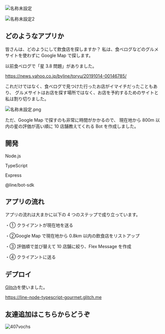 ![名称未設定](https://user-images.githubusercontent.com/70458379/123104385-dc754d00-d471-11eb-8baa-7abdfd400caf.png)

![名称未設定2](https://user-images.githubusercontent.com/70458379/123104553-03cc1a00-d472-11eb-805b-5b52085a428a.png)

## どのようなアプリか

皆さんは、どのようにして飲食店を探しますか？
私は、食べログなどのグルメサイトを使わずに Google Map で探します。

以前食べログで「星 3.8 問題」がありました。

https://news.yahoo.co.jp/byline/toryu/20191014-00146785/

これだけではなく、食べログで見つけた行ったお店がイマイチだったこともあり、
グルメサイトはお店を探す場所ではなく、お店を予約するためのサイトと私は割り切りました。

![名称未設定.png](https://3.bp.blogspot.com/-_3YooYTSkOA/Wp94Nv4zduI/AAAAAAABKrs/yUlpPZcjcgwAmWqfyEiAPyRKQJaRMX3GQCLcBGAs/s180-c/mazui1_boy.png)

ただ、Google Map で探すのも非常に時間がかかるので、
現在地から 800m 以内の星の評価が高い順に 10 店舗教えてくれる Bot を作成しました。

## 開発

Node.js

TypeScript

Express

@line/bot-sdk

## アプリの流れ

アプリの流れは大まかに以下の 4 つのステップで成り立っています。

・① クライアントが現在地を送る

・②Google Map で現在地から 0.8km 以内の飲食店をリストアップ

・③ 評価順で並び替えて 10 店舗に絞り、Flex Message を作成

・④ クライアントに送る

## デプロイ

[Glitch](https://glitch.com/)を使いました。

https://line-node-typescript-gourmet.glitch.me

## 友達追加はこちらからどうぞ

![407vochs](https://user-images.githubusercontent.com/70458379/123104961-5dccdf80-d472-11eb-8cbe-123747afaea5.png)
